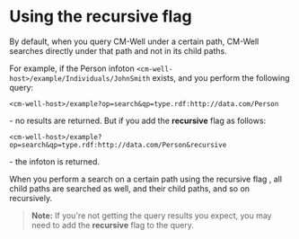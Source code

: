 # Using the recursive flag #

By default, when you query CM-Well under a certain path, CM-Well searches directly under that path and not in its child paths.

For example, if the Person infoton `<cm-well-host>/example/Individuals/JohnSmith` exists, and you perform the following query:

    <cm-well-host>/example?op=search&qp=type.rdf:http://data.com/Person

\- no results are returned. But if you add the **recursive** flag as follows:

    <cm-well-host>/example?op=search&qp=type.rdf:http://data.com/Person&recursive
    
\- the infoton is returned.

When you perform a search on a certain path using the recursive flag , all child paths are searched as well, and their child paths, and so on recursively.

>**Note:** If you're not getting the query results you expect, you may need to add the **recursive** flag to the query.
